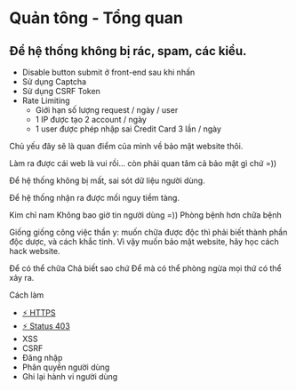 # Quản tông - Tổng quan 

## Để hệ thống không bị rác, spam, các kiểu. 

- Disable button submit ở front-end sau khi nhấn
- Sử dụng Captcha
- Sử dụng CSRF Token 
- Rate Limiting
    - Giới hạn số lượng request / ngày / user
    - 1 IP được tạo 2 account / ngày 
    - 1 user được phép nhập sai Credit Card 3 lần / ngày

Chủ yếu đây sẽ là quan điểm của mình về bảo mật website thôi. 

Làm ra được cái web là vui rồi... còn phải quan tâm cả bảo mật gì chứ =))

Để hệ thống không bị mất, sai sót dữ liệu người dùng. 

Để hệ thống nhận ra được mối nguy tiềm tàng. 


Kim chỉ nam 
Không bao giờ tin người dùng =))
Phòng bệnh hơn chữa bệnh

Giống giống công việc thần y: muốn chữa được độc thì phải biết thành phần độc dược, và cách khắc tinh. Vì vậy muốn bảo mật website, hãy học cách hack website. 


Để có thể chữa 
Chả biết sao chứ 
Để mà có thể  phòng ngừa mọi thứ có thể xảy ra.


Cách làm
- [⚡️ HTTPS](#zap-https)
- [⚡️ Status 403](#zap-403)
- XSS
- CSRF 
- Đăng nhập 
- Phân quyền người dùng 
- Ghi lại hành vi người dùng
